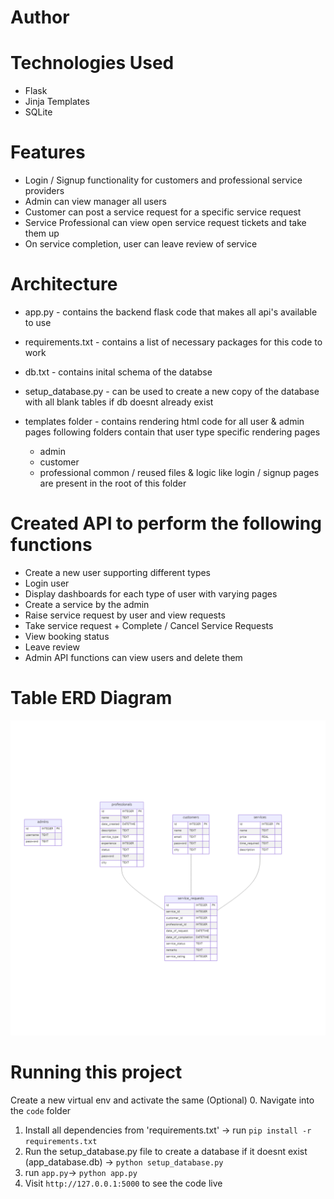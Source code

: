 # Author 


# Technologies Used
- Flask
- Jinja Templates
- SQLite

# Features
- Login / Signup functionality for customers and professional service providers
- Admin can view manager all users
- Customer can post a service request for a specific service request
- Service Professional can view open service request tickets and take them up
- On service completion, user can leave review of service 

# Architecture
- app.py - contains the backend flask code that makes all api's available to use
- requirements.txt - contains a list of necessary packages for this code to work 
- db.txt - contains inital schema of the databse
- setup_database.py - can be used to create a new copy of the database with all blank tables if db doesnt already exist

- templates folder - contains rendering html code for all user & admin pages
    following folders contain that user type specific rendering pages
  - admin 
  - customer
  - professional 
    common / reused files & logic like login / signup pages are present in the root of this folder

# Created API to perform the following functions
- Create a new user supporting different types
- Login user 
- Display dashboards for each type of user with varying pages
- Create a service by the admin
- Raise service request by user and view requests
- Take service request + Complete / Cancel Service Requests
- View booking status
- Leave review 
- Admin API functions can view users and delete them

# Table ERD Diagram
![ERD Diagram](new\erd.png)

# Running this project
Create a new virtual env and activate the same (Optional)
0. Navigate into the `code` folder
1. Install all dependencies from 'requirements.txt' -> run `pip install -r requirements.txt`
2. Run the setup_database.py file to create a database if it doesnt exist (app_database.db) ->  `python setup_database.py`
3. run `app.py`-> `python app.py`
4. Visit `http://127.0.0.1:5000` to see the code live